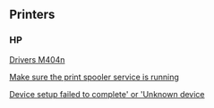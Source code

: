 ## Printers

### HP

[Drivers M404n](https://support.hp.com/nl-nl/drivers/selfservice/hp-laserjet-pro-m404-m405-series/19203833/model/19202535)

[Make sure the print spooler service is running](https://support.hp.com/id-en/document/c02018709#:~:text=Make%20sure%20the-,print%20spooler%20service,-is%20running)

[Device setup failed to complete' or 'Unknown device](https://support.hp.com/in-en/document/c02124639)

